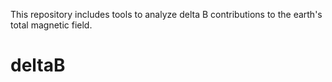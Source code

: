 This repository includes tools to analyze delta B contributions to the earth's total magnetic field.
# deltaB
